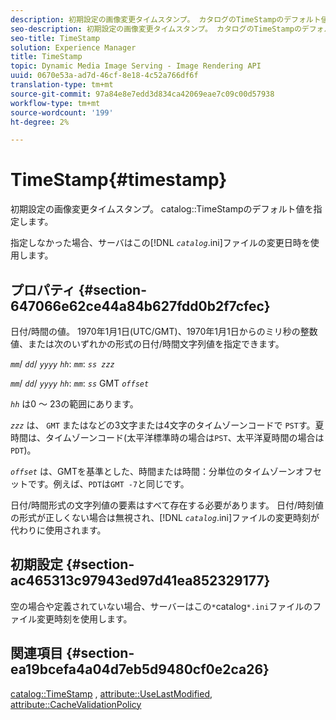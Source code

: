 ```yaml
---
description: 初期設定の画像変更タイムスタンプ。 カタログのTimeStampのデフォルト値を指定します。
seo-description: 初期設定の画像変更タイムスタンプ。 カタログのTimeStampのデフォルト値を指定します。
seo-title: TimeStamp
solution: Experience Manager
title: TimeStamp
topic: Dynamic Media Image Serving - Image Rendering API
uuid: 0670e53a-ad7d-46cf-8e18-4c52a766df6f
translation-type: tm+mt
source-git-commit: 97a84e8e7edd3d834ca42069eae7c09c00d57938
workflow-type: tm+mt
source-wordcount: '199'
ht-degree: 2%

---
```



# TimeStamp{#timestamp}

初期設定の画像変更タイムスタンプ。 catalog::TimeStampのデフォルト値を指定します。

指定しなかった場合、サーバはこの&#x200B;[!DNL *`catalog`*.ini]ファイルの変更日時を使用します。

## プロパティ {#section-647066e62ce44a84b627fdd0b2f7cfec}

日付/時間の値。 1970年1月1日(UTC/GMT)、1970年1月1日からのミリ秒の整数値、または次のいずれかの形式の日付/時間文字列値を指定できます。

*`mm`*/  *`dd`*/  *`yyyy`* *`hh`*: *`mm`*:  *`ss zzz`*

*`mm`*/  *`dd`*/  *`yyyy`* *`hh`*: *`mm`*: *`ss`* GMT  *`offset`*

*`hh`* は0 ～ 23の範囲にあります。

*`zzz`* は、 `GMT` またはなどの3文字または4文字のタイムゾーンコードで `PST`す。夏時間は、タイムゾーンコード(太平洋標準時の場合は`PST`、太平洋夏時間の場合は`PDT`)。

*`offset`* は、GMTを基準とした、時間または時間：分単位のタイムゾーンオフセットです。例えば、`PDT`は`GMT -7`と同じです。

日付/時間形式の文字列値の要素はすべて存在する必要があります。 日付/時刻値の形式が正しくない場合は無視され、[!DNL *`catalog`*.ini]ファイルの変更時刻が代わりに使用されます。

## 初期設定 {#section-ac465313c97943ed97d41ea852329177}

空の場合や定義されていない場合、サーバーはこの`*`catalog`*.ini`ファイルのファイル変更時刻を使用します。

## 関連項目 {#section-ea19bcefa4a04d7eb5d9480cf0e2ca26}

[catalog::TimeStamp](../../../../../is-api/image-catalog/image-serving-api-ref/c-image-catalog-reference/c-image-svg-data-reference/c-image-data-reference/r-timestamp-cat.md#reference-59a27b72f4cb4a53a3baba83214c4ded) ,  [attribute::UseLastModified](../../../../../is-api/image-catalog/image-serving-api-ref/c-image-catalog-reference/c-attributes-reference/r-uselastmodified.md#reference-73ecc421e6864a38aec5a4775f06b8e8),  [attribute::CacheValidationPolicy](../../../../../is-api/image-catalog/image-serving-api-ref/c-image-catalog-reference/c-attributes-reference/r-cachevalidationpolicy.md#reference-e55e52fd749041718a9af69fa2027b57)
